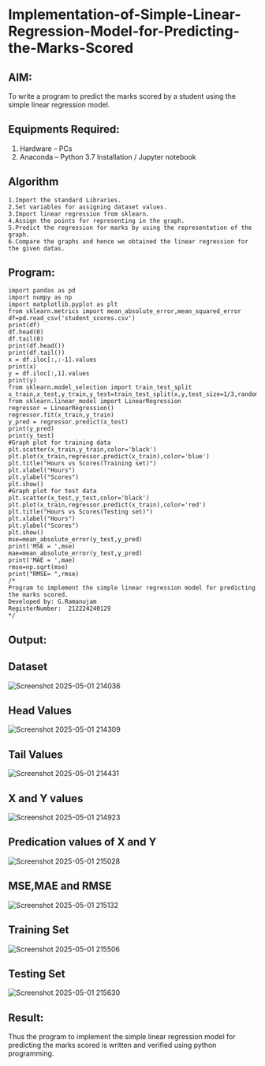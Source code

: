 # Implementation-of-Simple-Linear-Regression-Model-for-Predicting-the-Marks-Scored

## AIM:
To write a program to predict the marks scored by a student using the simple linear regression model.

## Equipments Required:
1. Hardware – PCs
2. Anaconda – Python 3.7 Installation / Jupyter notebook

## Algorithm
```
1.Import the standard Libraries.
2.Set variables for assigning dataset values.
3.Import linear regression from sklearn.
4.Assign the points for representing in the graph.
5.Predict the regression for marks by using the representation of the graph.
6.Compare the graphs and hence we obtained the linear regression for the given datas.
```

## Program:
```
import pandas as pd
import numpy as np
import matplotlib.pyplot as plt
from sklearn.metrics import mean_absolute_error,mean_squared_error
df=pd.read_csv('student_scores.csv')
print(df)
df.head(0)
df.tail(0)
print(df.head())
print(df.tail())
x = df.iloc[:,:-1].values
print(x)
y = df.iloc[:,1].values
print(y)
from sklearn.model_selection import train_test_split
x_train,x_test,y_train,y_test=train_test_split(x,y,test_size=1/3,random_state=0)
from sklearn.linear_model import LinearRegression
regressor = LinearRegression()
regressor.fit(x_train,y_train)
y_pred = regressor.predict(x_test)
print(y_pred)
print(y_test)
#Graph plot for training data
plt.scatter(x_train,y_train,color='black')
plt.plot(x_train,regressor.predict(x_train),color='blue')
plt.title("Hours vs Scores(Training set)")
plt.xlabel("Hours")
plt.ylabel("Scores")
plt.show()
#Graph plot for test data
plt.scatter(x_test,y_test,color='black')
plt.plot(x_train,regressor.predict(x_train),color='red')
plt.title("Hours vs Scores(Testing set)")
plt.xlabel("Hours")
plt.ylabel("Scores")
plt.show()
mse=mean_absolute_error(y_test,y_pred)
print('MSE = ',mse)
mae=mean_absolute_error(y_test,y_pred)
print('MAE = ',mae)
rmse=np.sqrt(mse)
print("RMSE= ",rmse)
/*
Program to implement the simple linear regression model for predicting the marks scored.
Developed by: G.Ramanujam 
RegisterNumber:  212224240129
*/
```

## Output:
## Dataset


![Screenshot 2025-05-01 214036](https://github.com/user-attachments/assets/2c2718f1-6dcb-4065-8aa2-97c867cee045)



## Head Values


![Screenshot 2025-05-01 214309](https://github.com/user-attachments/assets/70edcfbd-5583-407a-ad9b-c25297437647)

## Tail Values


![Screenshot 2025-05-01 214431](https://github.com/user-attachments/assets/98e60c7d-68a9-41b3-b89c-a2c5fa2eb375)



## X and Y values


![Screenshot 2025-05-01 214923](https://github.com/user-attachments/assets/b0d5f20e-1314-48c6-8140-76a01d0fe484)


## Predication values of X and Y


![Screenshot 2025-05-01 215028](https://github.com/user-attachments/assets/398ebc69-d2f4-49ed-b704-ef281642b870)


## MSE,MAE and RMSE


![Screenshot 2025-05-01 215132](https://github.com/user-attachments/assets/d2965bd6-9b70-455a-994f-ec165e2c33da)


## Training Set


![Screenshot 2025-05-01 215506](https://github.com/user-attachments/assets/07dcf91f-dab5-473f-8e0e-7b34985118c6)


## Testing Set


![Screenshot 2025-05-01 215630](https://github.com/user-attachments/assets/394aaffc-7ef6-4b58-8646-1ae7cce8a84f)


## Result:
Thus the program to implement the simple linear regression model for predicting the marks scored is written and verified using python programming.
